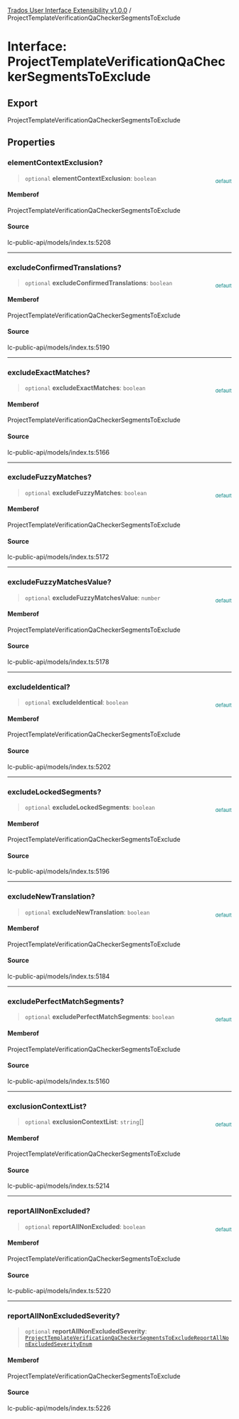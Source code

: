 [Trados User Interface Extensibility v1.0.0](../wiki/globals) / ProjectTemplateVerificationQaCheckerSegmentsToExclude

# Interface: ProjectTemplateVerificationQaCheckerSegmentsToExclude

## Export

ProjectTemplateVerificationQaCheckerSegmentsToExclude

## Properties

### elementContextExclusion?

> `optional` **elementContextExclusion**: `boolean`

<div style="display:inline; float:right; color:#008080; margin-top:-23px; font-size:11px">default</div><div style="display: inline;"></div>

#### Memberof

ProjectTemplateVerificationQaCheckerSegmentsToExclude

#### Source

lc-public-api/models/index.ts:5208

***

### excludeConfirmedTranslations?

> `optional` **excludeConfirmedTranslations**: `boolean`

<div style="display:inline; float:right; color:#008080; margin-top:-23px; font-size:11px">default</div><div style="display: inline;"></div>

#### Memberof

ProjectTemplateVerificationQaCheckerSegmentsToExclude

#### Source

lc-public-api/models/index.ts:5190

***

### excludeExactMatches?

> `optional` **excludeExactMatches**: `boolean`

<div style="display:inline; float:right; color:#008080; margin-top:-23px; font-size:11px">default</div><div style="display: inline;"></div>

#### Memberof

ProjectTemplateVerificationQaCheckerSegmentsToExclude

#### Source

lc-public-api/models/index.ts:5166

***

### excludeFuzzyMatches?

> `optional` **excludeFuzzyMatches**: `boolean`

<div style="display:inline; float:right; color:#008080; margin-top:-23px; font-size:11px">default</div><div style="display: inline;"></div>

#### Memberof

ProjectTemplateVerificationQaCheckerSegmentsToExclude

#### Source

lc-public-api/models/index.ts:5172

***

### excludeFuzzyMatchesValue?

> `optional` **excludeFuzzyMatchesValue**: `number`

<div style="display:inline; float:right; color:#008080; margin-top:-23px; font-size:11px">default</div><div style="display: inline;"></div>

#### Memberof

ProjectTemplateVerificationQaCheckerSegmentsToExclude

#### Source

lc-public-api/models/index.ts:5178

***

### excludeIdentical?

> `optional` **excludeIdentical**: `boolean`

<div style="display:inline; float:right; color:#008080; margin-top:-23px; font-size:11px">default</div><div style="display: inline;"></div>

#### Memberof

ProjectTemplateVerificationQaCheckerSegmentsToExclude

#### Source

lc-public-api/models/index.ts:5202

***

### excludeLockedSegments?

> `optional` **excludeLockedSegments**: `boolean`

<div style="display:inline; float:right; color:#008080; margin-top:-23px; font-size:11px">default</div><div style="display: inline;"></div>

#### Memberof

ProjectTemplateVerificationQaCheckerSegmentsToExclude

#### Source

lc-public-api/models/index.ts:5196

***

### excludeNewTranslation?

> `optional` **excludeNewTranslation**: `boolean`

<div style="display:inline; float:right; color:#008080; margin-top:-23px; font-size:11px">default</div><div style="display: inline;"></div>

#### Memberof

ProjectTemplateVerificationQaCheckerSegmentsToExclude

#### Source

lc-public-api/models/index.ts:5184

***

### excludePerfectMatchSegments?

> `optional` **excludePerfectMatchSegments**: `boolean`

<div style="display:inline; float:right; color:#008080; margin-top:-23px; font-size:11px">default</div><div style="display: inline;"></div>

#### Memberof

ProjectTemplateVerificationQaCheckerSegmentsToExclude

#### Source

lc-public-api/models/index.ts:5160

***

### exclusionContextList?

> `optional` **exclusionContextList**: `string`[]

<div style="display:inline; float:right; color:#008080; margin-top:-23px; font-size:11px">default</div><div style="display: inline;"></div>

#### Memberof

ProjectTemplateVerificationQaCheckerSegmentsToExclude

#### Source

lc-public-api/models/index.ts:5214

***

### reportAllNonExcluded?

> `optional` **reportAllNonExcluded**: `boolean`

<div style="display:inline; float:right; color:#008080; margin-top:-23px; font-size:11px">default</div><div style="display: inline;"></div>

#### Memberof

ProjectTemplateVerificationQaCheckerSegmentsToExclude

#### Source

lc-public-api/models/index.ts:5220

***

### reportAllNonExcludedSeverity?

> `optional` **reportAllNonExcludedSeverity**: [`ProjectTemplateVerificationQaCheckerSegmentsToExcludeReportAllNonExcludedSeverityEnum`](../wiki/Type.ProjectTemplateVerificationQaCheckerSegmentsToExcludeReportAllNonExcludedSeverityEnum)

#### Memberof

ProjectTemplateVerificationQaCheckerSegmentsToExclude

#### Source

lc-public-api/models/index.ts:5226
